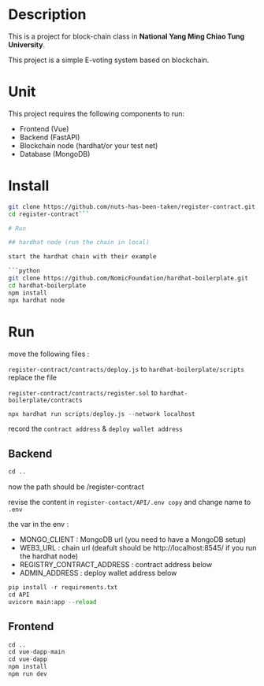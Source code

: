 # Description

This is a project for block-chain class in **National Yang Ming Chiao Tung University**.

This project is a simple E-voting system based on blockchain.

# Unit

This project requires the following components to run:

- Frontend (Vue)
- Backend (FastAPI)
- Blockchain node (hardhat/or your test net)
- Database (MongoDB)

# Install

```bash
git clone https://github.com/nuts-has-been-taken/register-contract.git
cd register-contract```

# Run

## hardhat node (run the chain in local)

start the hardhat chain with their example

```python
git clone https://github.com/NomicFoundation/hardhat-boilerplate.git
cd hardhat-boilerplate
npm install
npx hardhat node
```

# Run

move the following files :

`register-contract/contracts/deploy.js` to `hardhat-boilerplate/scripts` replace the file

`register-contract/contracts/register.sol` to `hardhat-boilerplate/contracts` 

```python
npx hardhat run scripts/deploy.js --network localhost
```

record the `contract address` & `deploy wallet address`

## Backend

```python
cd ..
```

now the path should be /register-contract

revise the content in `register-contact/API/.env copy` and change name to `.env`

the var in the env :

- MONGO_CLIENT : MongoDB url (you need to have a MongoDB setup)
- WEB3_URL : chain url  (deafult should be http://localhost:8545/ if you run the hardhat node)
- REGISTRY_CONTRACT_ADDRESS : contract address below
- ADMIN_ADDRESS : deploy wallet address below

```python
pip install -r requirements.txt
cd API
uvicorn main:app --reload
```

## Frontend

```python
cd ..
cd vue-dapp-main
cd vue-dapp
npm install
npm run dev
```
